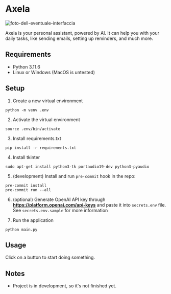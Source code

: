 # Axela
![foto-dell-eventuale-interfaccia](foto-dell-eventuale-interfaccia.jpg)

Axela is your personal assistant, powered by AI. It can help you with your daily tasks, like sending emails, setting up reminders, and much more.

## Requirements
- Python 3.11.6
- Linux or Windows (MacOS is untested)

## Setup
1. Create a new virtual environment
```
python -m venv .env
```

2. Activate the virtual environment
```
source .env/bin/activate
```

3. Install requirements.txt
```
pip install -r requirements.txt
```

4. Install tkinter
```
sudo apt-get install python3-tk portaudio19-dev python3-pyaudio
```

5. (development) Install and run `pre-commit` hook in the repo:
```
pre-commit install
pre-commit run --all
```

6. (optional) Generate OpenAI API key through **https://platform.openai.com/api-keys** and paste it into `secrets.env` file. See `secrets.env.sample` for more information


7. Run the application
```
python main.py
```

## Usage
Click on a button to start doing something.


## Notes
- Project is in development, so it's not finished yet.
